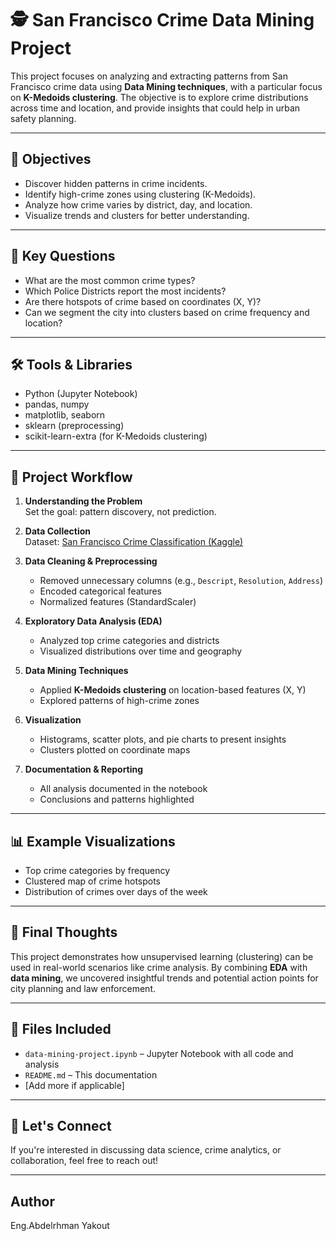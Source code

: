 # 🕵️ San Francisco Crime Data Mining Project

This project focuses on analyzing and extracting patterns from San Francisco crime data using **Data Mining techniques**, with a particular focus on **K-Medoids clustering**. The objective is to explore crime distributions across time and location, and provide insights that could help in urban safety planning.

---

## 📌 Objectives
- Discover hidden patterns in crime incidents.
- Identify high-crime zones using clustering (K-Medoids).
- Analyze how crime varies by district, day, and location.
- Visualize trends and clusters for better understanding.

---

## 🧠 Key Questions
- What are the most common crime types?
- Which Police Districts report the most incidents?
- Are there hotspots of crime based on coordinates (X, Y)?
- Can we segment the city into clusters based on crime frequency and location?

---

## 🛠 Tools & Libraries
- Python (Jupyter Notebook)
- pandas, numpy
- matplotlib, seaborn
- sklearn (preprocessing)
- scikit-learn-extra (for K-Medoids clustering)

---

## 🔄 Project Workflow
1. **Understanding the Problem**  
   Set the goal: pattern discovery, not prediction.

2. **Data Collection**  
   Dataset: [San Francisco Crime Classification (Kaggle)](https://www.kaggle.com/c/sf-crime/data)

3. **Data Cleaning & Preprocessing**
   - Removed unnecessary columns (e.g., `Descript`, `Resolution`, `Address`)
   - Encoded categorical features
   - Normalized features (StandardScaler)

4. **Exploratory Data Analysis (EDA)**
   - Analyzed top crime categories and districts
   - Visualized distributions over time and geography

5. **Data Mining Techniques**
   - Applied **K-Medoids clustering** on location-based features (X, Y)
   - Explored patterns of high-crime zones

6. **Visualization**
   - Histograms, scatter plots, and pie charts to present insights
   - Clusters plotted on coordinate maps

7. **Documentation & Reporting**
   - All analysis documented in the notebook
   - Conclusions and patterns highlighted

---

## 📊 Example Visualizations
- Top crime categories by frequency
- Clustered map of crime hotspots
- Distribution of crimes over days of the week

---

## 📎 Final Thoughts
This project demonstrates how unsupervised learning (clustering) can be used in real-world scenarios like crime analysis. By combining **EDA** with **data mining**, we uncovered insightful trends and potential action points for city planning and law enforcement.

---

## 📁 Files Included
- `data-mining-project.ipynb` – Jupyter Notebook with all code and analysis
- `README.md` – This documentation
- [Add more if applicable]

---

## 🤝 Let's Connect
If you're interested in discussing data science, crime analytics, or collaboration, feel free to reach out!

---
## Author 
Eng.Abdelrhman Yakout 
